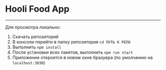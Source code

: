 # Hooli Food App

---
Для просмотра локально:

1. Скачать репозиторий
2. В консоли перейти в папку репозитория `cd ПУТЬ К РЕПО`
3. Выполнить `npm install`
4. После установки всех пакетов, выполнить `npm run start`
5. Приложение откроется в новом окне бразуера (по умолчанию на `localhost:3030`)
